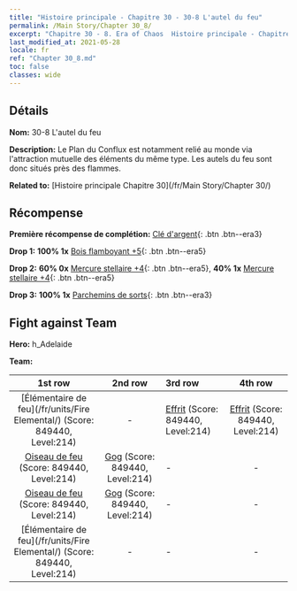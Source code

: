 ```yaml
---
title: "Histoire principale - Chapitre 30 - 30-8 L'autel du feu"
permalink: /Main Story/Chapter 30_8/
excerpt: "Chapitre 30 - 8. Era of Chaos  Histoire principale - Chapitre 30_8. 30-8 L'autel du feu"
last_modified_at: 2021-05-28
locale: fr
ref: "Chapter 30_8.md"
toc: false
classes: wide
---
```


## Détails

 **Nom:** 30-8 L'autel du feu

 **Description:** Le Plan du Conflux est notamment relié au monde via l'attraction mutuelle des éléments du même type. Les autels du feu sont donc situés près des flammes.

 **Related to:** [Histoire principale Chapitre 30](/fr/Main Story/Chapter 30/)

## Récompense

 **Première récompense de complétion:** [Clé d'argent](/ItemsFR/con_693/){: .btn .btn--era3}

 **Drop 1:** **100% 1x** [Bois flamboyant +5](/ItemsFR/mat_97/){: .btn .btn--era5}

 **Drop 2:** **60% 0x** [Mercure stellaire +4](/ItemsFR/mat_91/){: .btn .btn--era5}, **40% 1x** [Mercure stellaire +4](/ItemsFR/mat_91/){: .btn .btn--era5}

 **Drop 3:** **100% 1x** [Parchemins de sorts](/ItemsFR/con_694/){: .btn .btn--era3}


## Fight against Team
 **Hero:** h_Adelaide

 **Team:**


  | 1st row | 2nd row | 3rd row | 4th row |
  |:----:|:----:|:----|:----:|
  | [Élémentaire de feu](/fr/units/Fire Elemental/) (Score: 849440, Level:214)  | - | [Effrit](/fr/units/Efreeti/) (Score: 849440, Level:214)  | [Effrit](/fr/units/Efreeti/) (Score: 849440, Level:214)  |
  | [Oiseau de feu](/fr/units/Firebird/) (Score: 849440, Level:214)  | [Gog](/fr/units/Gog/) (Score: 849440, Level:214)  | - | - |
  | [Oiseau de feu](/fr/units/Firebird/) (Score: 849440, Level:214)  | [Gog](/fr/units/Gog/) (Score: 849440, Level:214)  | - | - |
  | [Élémentaire de feu](/fr/units/Fire Elemental/) (Score: 849440, Level:214)  | - | - | - |



